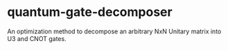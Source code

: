 # quantum-gate-decomposer
An optimization method to decompose an arbitrary NxN Unitary matrix into U3 and CNOT gates.
